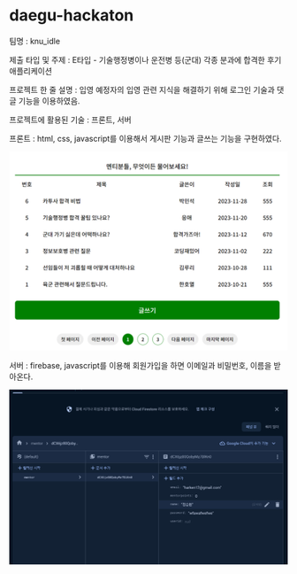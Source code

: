 # daegu-hackaton

팀명 : knu_idle


제출 타입 및 주제 : E타입 - 기술행정병이나 운전병 등(군대) 각종 분과에 합격한 후기 애플리케이션


프로젝트 한 줄 설명 : 입영 예정자의 입영 관련 지식을 해결하기 위해 로그인 기술과 댓글 기능을 이용하였음.


프로젝트에 활용된 기술 : 프론트, 서버


프론트 : html, css, javascript를 이용해서 게시판 기능과 글쓰는 기능을 구현하였다.


<img src="img/pic2.png">


서버 : firebase, javascript를 이용해 회원가입을 하면 이메일과 비밀번호, 이름을 받아온다.


<img src="img/pic.png">